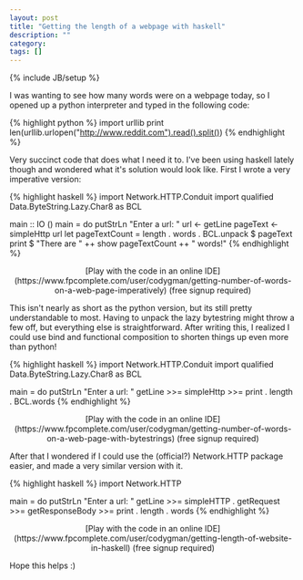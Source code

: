 ```yaml
---
layout: post
title: "Getting the length of a webpage with haskell"
description: ""
category: 
tags: []
---
```

{% include JB/setup %}

I was wanting to see how many words were on a webpage today, so I opened up a python interpreter and typed in the following code:

{% highlight python %}
import urllib
print len(urllib.urlopen("http://www.reddit.com").read().split())
{% endhighlight %}

Very succinct code that does what I need it to. I've been using haskell lately though and wondered what it's solution would look like. First I wrote a very imperative version:

{% highlight haskell %}
import Network.HTTP.Conduit
import qualified Data.ByteString.Lazy.Char8 as BCL

main :: IO ()
main = do
  putStrLn "Enter a url: "
  url <- getLine
  pageText <- simpleHttp url
  let pageTextCount = length . words . BCL.unpack $ pageText
  print $ "There are " ++ show pageTextCount ++ " words!"
{% endhighlight %}

<div style="text-align:center" markdown="1">
[Play with the code in an online IDE](https://www.fpcomplete.com/user/codygman/getting-number-of-words-on-a-web-page-imperatively) (free signup required)
</div>

This isn't nearly as short as the python version, but its still pretty understandable to most. Having to unpack the lazy bytestring might throw a few off, but everything else is straightforward. After writing this, I realized I could use bind and functional composition to shorten things up even more than python!

{% highlight haskell %}
import Network.HTTP.Conduit
import qualified Data.ByteString.Lazy.Char8 as BCL

main = do
    putStrLn "Enter a url: "
    getLine >>= simpleHttp >>= print . length . BCL.words
{% endhighlight %}

<div style="text-align:center" markdown="1">
[Play with the code in an online IDE](https://www.fpcomplete.com/user/codygman/getting-number-of-words-on-a-web-page-with-bytestrings) (free signup required)
</div>

After that I wondered if I could use the (official?) Network.HTTP package easier, and made a very similar version with it.

{% highlight haskell %}
import Network.HTTP

main = do
    putStrLn "Enter a url: "
    getLine >>= simpleHTTP . getRequest >>= getResponseBody >>= print . length . words
{% endhighlight %}

<div style="text-align:center" markdown="1">
[Play with the code in an online IDE](https://www.fpcomplete.com/user/codygman/getting-length-of-website-in-haskell) (free signup required)
</div>

Hope this helps :)
